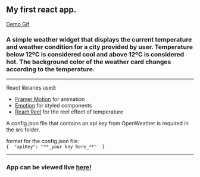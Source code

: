 ## My first react app. 

[Demo Gif](https://media.giphy.com/media/fxetdN1CurOIo3CnCN/giphy.gif)

### A simple weather widget that displays the current temperature and weather condition for a city provided by user. Temperature below 12ºC is considered cool and above 12ºC is considered hot. The background color of the weather card changes according to the temperature.
---
React libraries used:
- [Framer Motion](https://www.framer.com/motion/) for animation
- [Emotion](https://emotion.sh/docs/styled) for styled components
- [React Reel](https://www.npmjs.com/package/react-reel) for the reel effect of temperature

A config.json file that contains an api key from OpenWeather is required in the src folder.  

format for the config.json file:  
`{ 
    "apiKey": "**_your key here_**" 
 }`

---

### App can be viewed live [here!](https://thor.net.nait.ca/~msandhu1/weather/)
